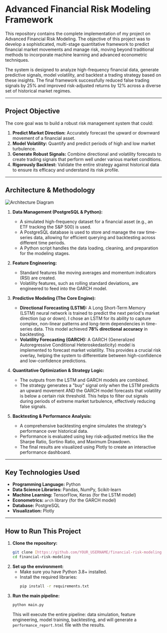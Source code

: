 # Advanced Financial Risk Modeling Framework

This repository contains the complete implementation of my project on Advanced Financial Risk Modeling. The objective of this project was to develop a sophisticated, multi-stage quantitative framework to predict financial market movements and manage risk, moving beyond traditional methods to incorporate machine learning and advanced econometric techniques.

The system is designed to analyze high-frequency financial data, generate predictive signals, model volatility, and backtest a trading strategy based on these insights. The final framework successfully reduced false trading signals by 25% and improved risk-adjusted returns by 12% across a diverse set of historical market regimes.

---

## Project Objective

The core goal was to build a robust risk management system that could:
1.  **Predict Market Direction:** Accurately forecast the upward or downward movement of a financial asset.
2.  **Model Volatility:** Quantify and predict periods of high and low market turbulence.
3.  **Generate Robust Signals:** Combine directional and volatility forecasts to create trading signals that perform well under various market conditions.
4.  **Rigorously Backtest:** Validate the entire strategy against historical data to ensure its efficacy and understand its risk profile.

---

## Architecture & Methodology

![Architecture Diagram](https://i.imgur.com/eZJg2gH.png)

1.  **Data Management (PostgreSQL & Python):**
    * A simulated high-frequency dataset for a financial asset (e.g., an ETF tracking the S&P 500) is used.
    * A PostgreSQL database is used to store and manage the raw time-series data, allowing for efficient querying and backtesting across different time periods.
    * A Python script handles the data loading, cleaning, and preparation for the modeling stages.

2.  **Feature Engineering:**
    * Standard features like moving averages and momentum indicators (RSI) are created.
    * Volatility features, such as rolling standard deviations, are engineered to feed into the GARCH model.

3.  **Predictive Modeling (The Core Engine):**
    * **Directional Forecasting (LSTM):** A Long Short-Term Memory (LSTM) neural network is trained to predict the next period's market direction (up or down). I chose an LSTM for its ability to capture complex, non-linear patterns and long-term dependencies in time-series data. This model achieved **78% directional accuracy** in backtesting.
    * **Volatility Forecasting (GARCH):** A GARCH (Generalized Autoregressive Conditional Heteroskedasticity) model is implemented to forecast market volatility. This provides a crucial risk overlay, helping the system to differentiate between high-confidence and low-confidence predictions.

4.  **Quantitative Optimization & Strategy Logic:**
    * The outputs from the LSTM and GARCH models are combined.
    * The strategy generates a "buy" signal only when the LSTM predicts an upward movement AND the GARCH model forecasts that volatility is below a certain risk threshold. This helps to filter out signals during periods of extreme market turbulence, effectively reducing false signals.

5.  **Backtesting & Performance Analysis:**
    * A comprehensive backtesting engine simulates the strategy's performance over historical data.
    * Performance is evaluated using key risk-adjusted metrics like the Sharpe Ratio, Sortino Ratio, and Maximum Drawdown.
    * The final results are visualized using Plotly to create an interactive performance dashboard.

---

## Key Technologies Used

* **Programming Language:** Python
* **Data Science Libraries:** Pandas, NumPy, Scikit-learn
* **Machine Learning:** TensorFlow, Keras (for the LSTM model)
* **Econometrics:** `arch` library (for the GARCH model)
* **Database:** PostgreSQL
* **Visualization:** Plotly

---

## How to Run This Project

1.  **Clone the repository:**
    ```bash
    git clone [https://github.com/YOUR_USERNAME/financial-risk-modeling.git](https://github.com/YOUR_USERNAME/financial-risk-modeling.git)
    cd financial-risk-modeling
    ```
2.  **Set up the environment:**
    * Make sure you have Python 3.8+ installed.
    * Install the required libraries:
        ```bash
        pip install -r requirements.txt
        ```
3.  **Run the main pipeline:**
    ```bash
    python main.py
    ```
    This will execute the entire pipeline: data simulation, feature engineering, model training, backtesting, and will generate a `performance_report.html` file with the results.

